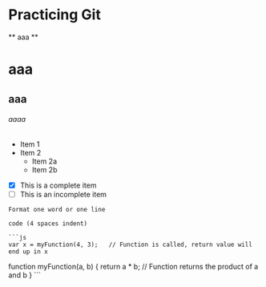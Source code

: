# Practicing Git

** aaa **

# aaa

## aaa

###### aaaa

* Item 1
* Item 2
  * Item 2a
  * Item 2b
- [x] This is a complete item
- [ ] This is an incomplete item

`Format one word or one line`

    code (4 spaces indent)
    
    ```js
    var x = myFunction(4, 3);   // Function is called, return value will end up in x

function myFunction(a, b) {
  return a * b;             // Function returns the product of a and b
}
    ```
